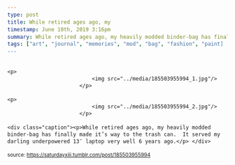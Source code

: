```yaml
---
type: post
title: While retired ages ago, my
timestamp: June 10th, 2019 3:16pm
summary: While retired ages ago, my heavily modded binder-bag has finally made it’s way to the trash can.  It served my darling underpowered 13″ laptop ver
tags: ["art", "journal", "memories", "mod", "bag", "fashion", "paint]
---
```


                
                
                
                                                                                       <p>
                               <img src="../media/185503955994_1.jpg"/>
                           </p>
                                                                                                                           <p>
                               <img src="../media/185503955994_2.jpg"/>
                           </p>
                                                                                                                      <div class="caption"><p>While retired ages ago, my heavily modded binder-bag has finally made it’s way to the trash can.  It served my darling underpowered 13″ laptop very well 6 years ago.</p> </div>
                                    
                
                
                
                
                                
<small>source: https://saturdayxiii.tumblr.com/post/185503955994</small>